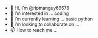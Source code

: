 - 👋 Hi, I’m @ripmanguy66678
- 👀 I’m interested in ... coding
- 🌱 I’m currently learning ... basic python 
- 💞️ I’m looking to collaborate on ...
- 📫 How to reach me ...

<!---
ripmanguy66678/ripmanguy66678 is a ✨ special ✨ repository because its `README.md` (this file) appears on your GitHub profile.
You can click the Preview link to take a look at your changes.
--->

